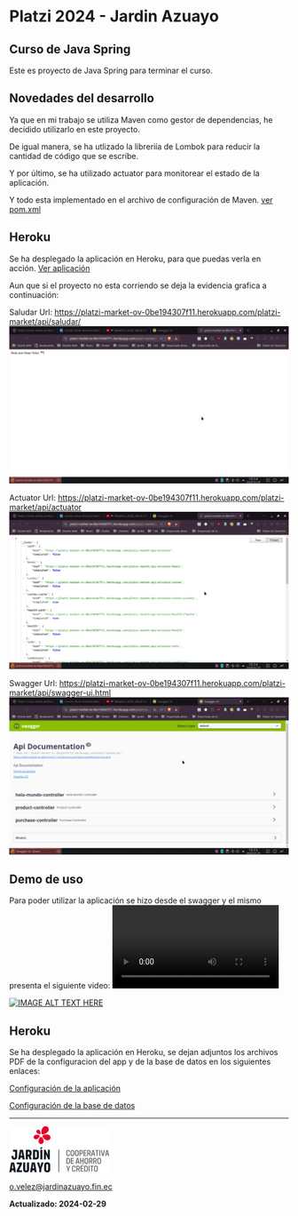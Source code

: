 # Platzi 2024 - Jardin Azuayo

## Curso de Java Spring
Este es proyecto de Java Spring para terminar el curso.

## Novedades del desarrollo
Ya que en mi trabajo se utiliza Maven como gestor de dependencias, he decidido utilizarlo en este proyecto.

De igual manera, se ha utlizado la libreriía de Lombok para reducir la cantidad de código que se escribe.

Y por último, se ha utilizado actuator para monitorear el estado de la aplicación.

Y todo esta implementado en el archivo de configuración de Maven.  [ver pom.xml](pom.xml)

## Heroku 
Se ha desplegado la aplicación en Heroku, para que puedas verla en acción. [Ver aplicación](https://platzi-market-ov-0be194307f11.herokuapp.com/platzi-market/api/swagger-ui.html)

Aun que si el proyecto no esta corriendo se deja la evidencia grafica a continuación:

Saludar
Url: https://platzi-market-ov-0be194307f11.herokuapp.com/platzi-market/api/saludar/
![logo](./imagenes/saludar.png)

Actuator
Url: https://platzi-market-ov-0be194307f11.herokuapp.com/platzi-market/api/actuator
![logo](./imagenes/actuator.png)


Swagger
Url: https://platzi-market-ov-0be194307f11.herokuapp.com/platzi-market/api/swagger-ui.html
![logo](./imagenes/swagger.png)


## Demo de uso
Para poder utilizar la aplicación se hizo desde el swagger y el mismo presenta el siguiente video:
![Vide Swagger](./imagenes/uso.mp4)

[![IMAGE ALT TEXT HERE](https://img.youtube.com/vi/AIJovuN8_0o/0.jpg)](https://www.youtube.com/watch?v=AIJovuN8_0o)


## Heroku
Se ha desplegado la aplicación en Heroku, se dejan adjuntos los archivos PDF de la configuracion del app y de la base de datos en los siguientes enlaces:

[Configuración de la aplicación](./imagenes/platzi-market-ovHeroku.pdf)

[Configuración de la base de datos](./imagenes/postgresql-opaque-29209HerokuData.pdf)

---
![logo](./imagenes/logo.png)


<o.velez@jardinazuayo.fin.ec>

**Actualizado: 2024-02-29**
